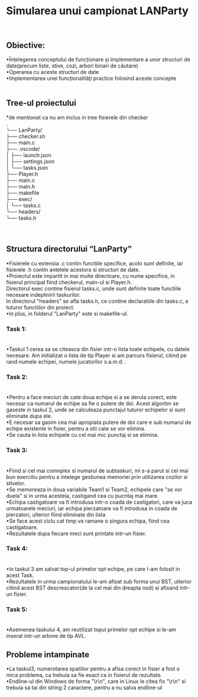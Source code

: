 # Simularea unui campionat LANParty <br><br>
## **Obiective**: <br>
•Înțelegerea conceptului de funcționare și implementare a unor structuri de date(precum liste, stive, cozi, arbori binari de căutare)<br>
•Operarea cu aceste structuri de date<br>
•Implementarea unei funcționalități practice folosind aceste concepte<br><br>
## **Tree-ul proiectului**<br>
*de mentionat ca nu am inclus in tree fisierele din checker
<br>
.<br>
└── LanParty/<br>
    ├── checker.sh<br>
    ├── main.c<br>
    ├── .vscode/<br>
    │   ├── launch.json<br>
    │   ├── settings.json<br>
    │   └── tasks.json<br>
    ├── Player.h<br>
    ├── main.c<br>
    ├── main.h<br>
    ├── makefile<br>
    ├── exec/<br>
    │   └── tasks.c<br>
    └── headers/<br>
        └── tasks.h <br>
    <br><br>

## **Structura directorului “LanParty”** <br>

•Fisierele cu extensia .c contin functiile specifice, acolo sunt definite, iar fisierele .h contin antelele acestora si structuri de date.<br>
•Proiectul este impartit in mai multe directoare, cu nume specifice, in fisierul principal fiind checkerul, main-ul si Player.h.<br> Directorul exec
contine fisierul tasks.c, unde sunt definite toate functiile necesare indeplinirii taskurilor.<br> In directorul "headers" se afla
tasks.h, ce contine declaratiile din tasks.c, a tuturor functiilor din proiect.
<br>
•In plus, in folderul "LanParty" este si makefile-ul.
<br>

 ### **Task 1:** <br><br>
•Taskul 1 cerea sa se citeasca din fisier intr-o lista toate echipele, cu datele necesare. Am initializat o lista de tip Player si am parcurs fisierul, 
citind pe rand numele echipei, numele jucatorilor s.a.m.d. .

### **Task 2:** <br><br>
•Pentru a face meciuri de cate doua echipe si a se derula corect, este necesar ca numarul de echipe sa fie o putere de doi. Acest algoritm se gaseste in taskul 2, unde se calculeaza punctajul tuturor echipelor si sunt eliminate dupa ele. <br>
•E necesar sa gasim cea mai apropiata putere de doi care e sub numarul de echipe existente in fisier, pentru a stii cate se vor elimina.<br>
•Se cauta in lista echipele cu cel mai mic punctaj si se elimina.<br>

### **Task 3:** <br><br>
•Fiind si cel mai comnplex si numarul de subtaskuri, mi s-a parut si cel mai bun exercitiu pentru a intelege gestiunea memoriei prin utilizarea cozilor si stivelor. <br>
•Se memoreaza in doua variabile Team1 si Team2, echipele care "se vor duela" si in urma acesteia, castigand cea cu pucntaj mai mare.<br>
•Echipa castigatoare va fi introdusa intr-o coada de castigatori, care va juca urmatoarele meciuri, iar echipa pierzatoare va fi introdusa in coada de pierzatori, ulterior fiind eliminate din lista <br>
•Se face acest ciclu cat timp va ramane o singura echipa, fiind cea castigatoare.<br>
•Rezultatele dupa fiecare meci sunt printate intr-un fisier.<br>

### **Task 4:** <br><br>
•In taskul 3 am salvat top-ul primelor opt echipe, pe care l-am folosit in acest Task. <br>
•Rezultatele in urma campionatului le-am afisat sub forma unui BST, ulterior citind acest BST descrescator(de la cel mai din dreapta nod) si afisand intr-un fisier.

### **Task 5:** <br><br>
•Asemenea taskului 4, am reutilizat topul primelor opt echipe si le-am inserat intr-un arbore de tip AVL.

## **Probleme intampinate** <br>
•La taskul3, numerotarea spatiilor pentru a afisa corect in fisier a fost o mica problema, ca trebuia sa fie exact ca in fisierul de rezultate.<br>
•Endline-ul din Windows de forma "\r\n", care in Linux le citea fix "\r\n" si trebuia sa tai din string 2 caractere, pentru a nu salva endline-ul


